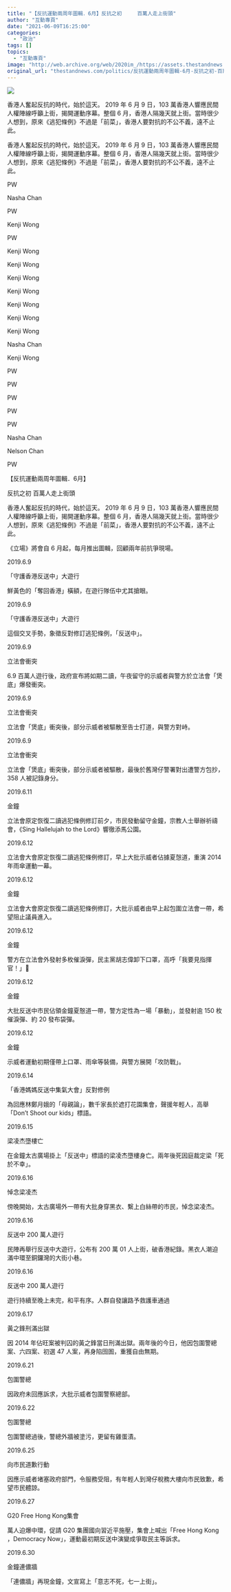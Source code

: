 ```yaml
---
title: "【反抗運動兩周年圖輯．6月】反抗之初     百萬人走上街頭"
author: "互動專頁"
date: "2021-06-09T16:25:00"
categories:
  - "政治"
tags: []
topics:
  - "互動專頁"
image: "http://web.archive.org/web/2020im_/https://assets.thestandnews.com/media/photos/2019-15_ce5t0.png"
original_url: "thestandnews.com/politics/反抗運動兩周年圖輯-6月-反抗之初-百萬人走上街頭"
---
```

![](http://web.archive.org/web/2020im_/https://assets.thestandnews.com/media/photos/2019-15_ce5t0.png)

香港人奮起反抗的時代，始於這天。 2019 年 6 月 9 日，103 萬香港人響應民間人權陣線呼籲上街，揭開運動序幕。整個 6 月，香港人隔幾天就上街。當時很少人想到，原來《逃犯條例》不過是「前菜」，香港人要對抗的不公不義，遠不止此。

 

香港人奮起反抗的時代，始於這天。 2019 年 6 月 9 日，103 萬香港人響應民間人權陣線呼籲上街，揭開運動序幕。整個 6 月，香港人隔幾天就上街。當時很少人想到，原來《逃犯條例》不過是「前菜」，香港人要對抗的不公不義，遠不止此。

PW

Nasha Chan

PW

Kenji Wong

PW

Kenji Wong

Kenji Wong

Kenji Wong

Kenji Wong

Kenji Wong

Kenji Wong

Kenji Wong

Nasha Chan

Kenji Wong

PW

PW

PW

PW

PW

Nasha Chan

Nelson Chan

PW

【反抗運動兩周年圖輯．6月】

反抗之初 百萬人走上街頭

香港人奮起反抗的時代，始於這天。 2019 年 6 月 9 日，103 萬香港人響應民間人權陣線呼籲上街，揭開運動序幕。整個 6 月，香港人隔幾天就上街。當時很少人想到，原來《逃犯條例》不過是「前菜」，香港人要對抗的不公不義，遠不止此。

《立場》將會自 6 月起，每月推出圖輯，回顧兩年前抗爭現場。

2019.6.9

「守護香港反送中」大遊行

鮮黃色的「奪回香港」橫額，在遊行隊伍中尤其搶眼。

2019.6.9

「守護香港反送中」大遊行

這個交叉手勢，象徵反對修訂逃犯條例，「反送中」。

2019.6.9

立法會衝突

6.9 百萬人遊行後，政府宣布將如期二讀，午夜留守的示威者與警方於立法會「煲底」爆發衝突。

2019.6.9

立法會衝突

立法會「煲底」衝突後，部分示威者被驅散至告士打道，與警方對峙。

2019.6.9

立法會衝突

立法會「煲底」衝突後，部分示威者被驅散，最後於舊灣仔警署對出遭警方包抄，358 人被記錄身分。

2019.6.11

金鐘

立法會原定恢復二讀逃犯條例修訂前夕，市民發動留守金鐘，宗教人士舉辦祈禱會，《Sing Hallelujah to the Lord》響徹添馬公園。

2019.6.12

立法會大會原定恢復二讀逃犯條例修訂，早上大批示威者佔據夏愨道，重演 2014 年雨傘運動一幕。

2019.6.12

金鐘

立法會大會原定恢復二讀逃犯條例修訂，大批示威者由早上起包圍立法會一帶，希望阻止議員進入。

2019.6.12

金鐘

警方在立法會外發射多枚催淚彈，民主黨胡志偉卸下口罩，高呼「我要見指揮官！」

2019.6.12

金鐘

大批反送中市民佔領金鐘夏慤道一帶，警方定性為一場「暴動」，並發射逾 150 枚催淚彈、約 20 發布袋彈。

2019.6.12

金鐘

示威者運動初期僅帶上口罩、雨傘等裝備，與警方展開「攻防戰」。

2019.6.14

「香港媽媽反送中集氣大會」反對修例

為回應林鄭月娥的「母親論」，數千家長於遮打花園集會，聲援年輕人，高舉「Don’t Shoot our kids」標語。

2019.6.15

梁凌杰墮樓亡

在金鐘太古廣場掛上「反送中」標語的梁凌杰墮樓身亡。兩年後死因庭裁定梁「死於不幸」。

2019.6.16

悼念梁凌杰

傍晚開始，太古廣場外一帶有大批身穿黑衣、繫上白絲帶的市民，悼念梁凌杰。

2019.6.16

反送中 200 萬人遊行

民陣再舉行反送中大遊行，公布有 200 萬 01 人上街，破香港紀錄。黑衣人潮迫滿中環至銅鑼灣的大街小巷。

2019.6.16

反送中 200 萬人遊行

遊行持續至晚上未完，和平有序。人群自發讓路予救護車通過

2019.6.17

黃之鋒刑滿出獄

因 2014 年佔旺案被判囚的黃之鋒當日刑滿出獄。兩年後的今日，他因包圍警總案、六四案、初選 47 人案，再身陷囹圄，重獲自由無期。

2019.6.21

包圍警總

因政府未回應訴求，大批示威者包圍警察總部。

2019.6.22

包圍警總

包圍警總過後，警總外牆被塗污，更留有雞蛋漬。

2019.6.25

向市民道歉行動

因應示威者堵塞政府部門，令服務受阻，有年輕人到灣仔稅務大樓向市民致歉，希望市民體諒。

2019.6.27

G20 Free Hong Kong集會

萬人迫爆中環，促請 G20 集團國向習近平施壓，集會上喊出「Free Hong Kong ，Democracy Now」，運動最初期反送中演變成爭取民主等訴求。

2019.6.30

金鐘連儂牆

「連儂牆」再現金鐘，文宣寫上「意志不死，七一上街」。